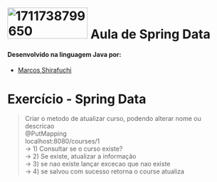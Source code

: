 # <a href="https://ibb.co/3rNCHC2"><img src="https://i.ibb.co/K0qrHrd/1711738799650.jpg" alt="1711738799650" border="0" height="70" width="180"></a> Aula de Spring Data


#### Desenvolvido na linguagem Java por:
- [Marcos Shirafuchi](https://github.com/marcosfshirafuchi)

# Exercício - Spring Data
>Criar o metodo de atualizar curso, podendo alterar nome ou descricao<br>
        @PutMapping<br>
        localhost:8080/courses/1<br>
        -> 1) Consultar se o curso existe?<br>
        -> 2) Se existe, atualizar a informação<br>
        -> 3) se nao existe lançar excecao que nao existe<br>
        -> 4) se salvou com sucesso retorna o course atualiza<br>
